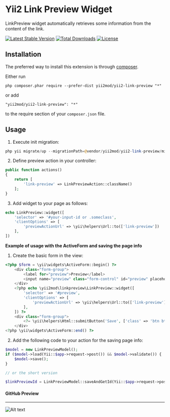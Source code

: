 Yii2 Link Preview Widget
===========

LinkPreview widget automatically retrieves some information from the content of the link.

[![Latest Stable Version](https://poser.pugx.org/yii2mod/yii2-link-preview/v/stable)](https://packagist.org/packages/yii2mod/yii2-link-preview) [![Total Downloads](https://poser.pugx.org/yii2mod/yii2-link-preview/downloads)](https://packagist.org/packages/yii2mod/yii2-link-preview) [![License](https://poser.pugx.org/yii2mod/yii2-link-preview/license)](https://packagist.org/packages/yii2mod/yii2-link-preview)

Installation 
------------

The preferred way to install this extension is through [composer](http://getcomposer.org/download/).

Either run

```
php composer.phar require --prefer-dist yii2mod/yii2-link-preview "*"
```

or add

```
"yii2mod/yii2-link-preview": "*"
```

to the require section of your `composer.json` file.


Usage
-----
1) Execute init migration:
```php
php yii migrate/up --migrationPath=@vendor/yii2mod/yii2-link-preview/migrations
```    

2) Define preview action in your controller:
```php
public function actions()
{
    return [
        'link-preview' => LinkPreviewAction::className()
    ];
}
```     
 
3) Add widget to your page as follows:
```php
echo LinkPreview::widget([
    'selector' => '#your-input-id or .someclass',
    'clientOptions' => [
        'previewActionUrl' => \yii\helpers\Url::to(['link-preview'])
    ],
])
``` 
**Example of usage with the ActiveForm and saving the page info**

1) Create the basic form in the view:
```php
<?php $form = \yii\widgets\ActiveForm::begin() ?>
    <div class="form-group">
        <label for="preview">Preview</label>
        <input name="preview" class="form-control" id="preview" placeholder="Preview">
    </div>
    <?php echo \yii2mod\linkpreview\LinkPreview::widget([
        'selector' => '#preview',
        'clientOptions' => [
            'previewActionUrl' => \yii\helpers\Url::to(['link-preview'])
        ],
    ]) ?>
    <div class="form-group">
        <?= \yii\helpers\Html::submitButton('Save', ['class' => 'btn btn-primary']) ?>
    </div>
<?php \yii\widgets\ActiveForm::end() ?>
```

2) Add the following code to your action for the saving page info:
```php
$model = new LinkPreviewModel();
if ($model->load(Yii::$app->request->post()) && $model->validate()) {
    $model->save();
}

// or the short version 

$linkPreviewId = LinkPreviewModel::saveAndGetId(Yii::$app->request->post());

```

#### GitHub Preview
-----
![Alt text](http://res.cloudinary.com/zfort/image/upload/v1436190465/Preview.png "Example preview")
